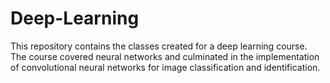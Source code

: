 # Deep-Learning

This repository contains the classes created for a deep learning course. The course covered neural networks and culminated in the implementation of convolutional neural networks for image classification and identification.
